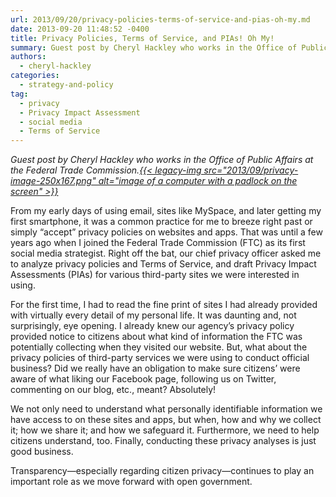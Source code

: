 ```yaml
---
url: 2013/09/20/privacy-policies-terms-of-service-and-pias-oh-my.md
date: 2013-09-20 11:48:52 -0400
title: Privacy Policies, Terms of Service, and PIAs! Oh My!
summary: Guest post by Cheryl Hackley who works in the Office of Public Affairs at the Federal Trade Commission. From my early days of using email, sites like MySpace, and later getting my first smartphone, it was a common practice for me to
authors:
  - cheryl-hackley
categories:
  - strategy-and-policy
tag:
  - privacy
  - Privacy Impact Assessment
  - social media
  - Terms of Service
---
```


_Guest post by Cheryl Hackley who works in the Office of Public Affairs at the Federal Trade Commission.[{{< legacy-img src="2013/09/privacy-image-250x167.png" alt="image of a computer with a padlock on the screen" >}}](https://s3.amazonaws.com/sitesusa/wp-content/uploads/sites/212/2013/09/privacy-image.png)_

From my early days of using email, sites like MySpace, and later getting my first smartphone, it was a common practice for me to breeze right past or simply &#8220;accept&#8221; privacy policies on websites and apps. That was until a few years ago when I joined the Federal Trade Commission (FTC) as its first social media strategist. Right off the bat, our chief privacy officer asked me to analyze privacy policies and Terms of Service, and draft Privacy Impact Assessments (PIAs) for various third-party sites we were interested in using.

For the first time, I had to read the fine print of sites I had already provided with virtually every detail of my personal life. It was daunting and, not surprisingly, eye opening. I already knew our agency&#8217;s privacy policy provided notice to citizens about what kind of information the FTC was potentially collecting when they visited our website. But, what about the privacy policies of third-party services we were using to conduct official business? Did we really have an obligation to make sure citizens&#8217; were aware of what liking our Facebook page, following us on Twitter, commenting on our blog, etc., meant? Absolutely!

We not only need to understand what personally identifiable information we have access to on these sites and apps, but when, how and why we collect it; how we share it; and how we safeguard it. Furthermore, we need to help citizens understand, too. Finally, conducting these privacy analyses is just good business.

Transparency—especially regarding citizen privacy—continues to play an important role as we move forward with open government.